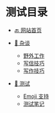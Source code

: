 <!-- 测试目录 -->
# 测试目录 <!-- {docsify-ignore} -->

- [🔙 网站首页](Readme "关于网站的说明")
- [🤔 杂谈](Page/Za/Readme "生活杂记")
  <!-- - [科研与生活](Page/Za/Self/PG-1 "科研生活，还有未来") -->
  <!-- - [疫情与未来](Page/Za/Self/PG-2 "疫情与未来") -->
  <!-- - [孤独的月球](Page/Za/Self/PG-3 "孤独的月球与人") -->
  
  - [野外工作](Page/Za/OutworkTip "野外工作注意事项")
  - [写信技巧](Page/Za/ShuXin "一些写信可用的句子")
  - [写作技巧](Page/Za/Tips "一些写作技巧介绍")

- [🚧 测试](Page/Za/Test/Readme "测试栏目说明")
  - [Emoji 支持](Page/Za/Test/Emoji "🤣💓😂")
  - [测试笔记](Page/Za/Test/test "测试🔧笔记")
